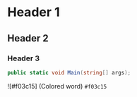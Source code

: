 # Header 1

## Header 2

### Header 3

```csharp
public static void Main(string[] args);
```

![#f03c15] (Colored word) `#f03c15`
